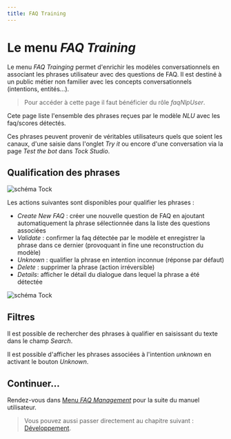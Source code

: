 ```yaml
---
title: FAQ Training
---
```


# Le menu _FAQ Training_

Le menu _FAQ Trainging_ permet d'enrichir les modèles conversationnels en associant les phrases utilisateur avec des questions de FAQ.
Il est destiné à un public métier non familier avec les concepts conversationnels (intentions, entités...).

> Pour accéder à cette page il faut bénéficier du rôle _faqNlpUser_.

Cete page liste l'ensemble des phrases reçues par le modèle _NLU_ avec les faq/scores détectés.
 
Ces phrases peuvent provenir de véritables utilisateurs quels que soient les canaux, d'une saisie dans l'onglet _Try it_ 
ou encore d'une conversation via la page _Test the bot_ dans _Tock Studio_.

## Qualification des phrases

![schéma Tock](../../../img/ecran_faq.png "Liste des phrases reçues")

Les actions suivantes sont disponibles pour qualifier les phrases :

* _Create New FAQ_ : créer une nouvelle question de FAQ en ajoutant automatiquement la phrase sélectionnée dans la liste des questions associées
* _Validate_ : confirmer la faq détectée par le modèle et enregistrer la phrase dans ce dernier (provoquant in fine une reconstruction du modèle)
* _Unknown_ : qualifier la phrase en intention inconnue (réponse par défaut) 
* _Delete_ : supprimer la phrase (action irréversible)
* _Details_: afficher le détail du dialogue dans lequel la phrase a été détectée

![schéma Tock](../../../img/detail_dialog_faq.png "Dialogue dans lequel la phrase a été reçue")

## Filtres
Il est possible de rechercher des phrases à qualifier en saisissant du texte dans le champ _Search_.

Il est possible d'afficher les phrases associées à l'intention _unknown_ en activant le bouton _Unknown_.

## Continuer...

Rendez-vous dans [Menu _FAQ Management_](../faq-management) pour la suite du manuel utilisateur. 

> Vous pouvez aussi passer directement au chapitre suivant : [Développement](../../../dev/modes). 